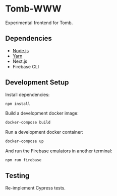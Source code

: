 # Tomb-WWW

Experimental frontend for Tomb.

## Dependencies

- [Node.js](https://nodejs.org/en/)
- [Yarn](https://yarnpkg.com/)
- Next.js
- Firebase CLI

## Development Setup

Install dependencies:

```bash
npm install
```

Build a development docker image:
  
```bash
docker-compose build
```

Run a development docker container:
  
```bash
docker-compose up
```

And run the Firebase emulators in another terminal:
  
```bash
npm run firebase
```

## Testing

Re-implement Cypress tests.

